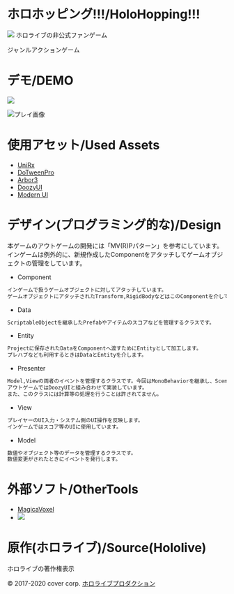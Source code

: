 # ホロホッピング!!!/HoloHopping!!!
<img src="https://img.shields.io/badge/-Unity2019.4.12f1-000000.svg?logo=unity&style=plastic">
ホロライブの非公式ファンゲーム

ジャンルアクションゲーム


# デモ/DEMO

[<img src="https://img.shields.io/badge/-%E9%85%8D%E4%BF%A1%E5%85%88(UnityRoom)-4285F4.svg?logo=google-chrome&style=plastic">](https://unityroom.com/games/holohopping)

![プレイ画像](https://drive.google.com/uc?export=view&id=1aebieHpnXxMAGdXLMfmjFcsVR-vOLQVj)

# 使用アセット/Used Assets

- [UniRx](https://assetstore.unity.com/packages/tools/integration/unirx-reactive-extensions-for-unity-17276)
- [DoTweenPro](https://assetstore.unity.com/packages/tools/visual-scripting/dotween-pro-32416)
- [Arbor3](https://assetstore.unity.com/packages/tools/visual-scripting/arbor-3-fsm-bt-graph-editor-112239)
- [DoozyUI](https://assetstore.unity.com/packages/tools/gui/doozyui-complete-ui-management-system-138361)
- [Modern UI](https://assetstore.unity.com/packages/tools/gui/modern-ui-pack-150824)

# デザイン(プログラミング的な)/Design

本ゲームのアウトゲームの開発には「MV(R)Pパターン」を参考にしています。
インゲームは例外的に、新規作成したComponentをアタッチしてゲームオブジェクトの管理をしています。

- Component
```bash
インゲームで扱うゲームオブジェクトに対してアタッチしています。
ゲームオブジェクトにアタッチされたTransform,RigidBodyなどはこのComponentを介して操作されます
```

- Data
```bash
ScriptableObjectを継承したPrefabやアイテムのスコアなどを管理するクラスです。
```

- Entity
```bash
Projectに保存されたDataをComponentへ渡すためにEntityとして加工します。
プレハブなども利用するときはDataとEntityを介します。
```

- Presenter
```bash
Model,Viewの両者のイベントを管理するクラスです。今回はMonoBehaviorを継承し、Scene内のゲームオブジェクトにアタッチしています。
アウトゲームではDoozyUIと組み合わせて実装しています。
また、このクラスには計算等の処理を行うことは許されてません。
```

- View
```bash
プレイヤーのUI入力・システム側のUI操作を反映します。
インゲームではスコア等のUIに使用しています。
```

- Model
```bash
数値やオブジェクト等のデータを管理するクラスです。
数値変更がされたときにイベントを発行します。
```

# 外部ソフト/OtherTools
- [MagicaVoxel](https://ephtracy.github.io/)
- [<img src="https://img.shields.io/badge/-Blender-F5792A.svg?logo=blender&style=plastic">](https://www.blender.org/)

# 原作(ホロライブ)/Source(Hololive)
ホロライブの著作権表示


© 2017-2020 cover corp. [ホロライブプロダクション](https://www.hololive.tv/)
